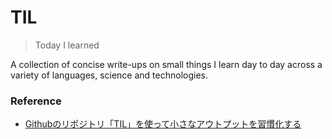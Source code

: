 # TIL

> Today I learned

A collection of concise write-ups on small things I learn day to day across a variety of languages, science and technologies.

### Reference
- [Githubのリポジトリ「TIL」を使って小さなアウトプットを習慣化する](https://qiita.com/nemui_/items/239335b4ed0c3c797add)